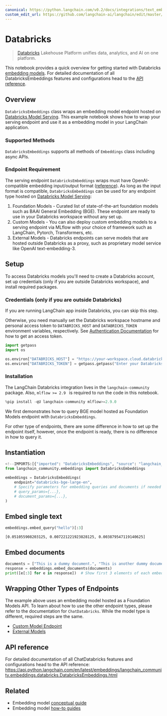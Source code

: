 ```yaml
---
canonical: https://python.langchain.com/v0.2/docs/integrations/text_embedding/databricks/
custom_edit_url: https://github.com/langchain-ai/langchain/edit/master/docs/docs/integrations/text_embedding/databricks.ipynb
---
```


# Databricks

> [Databricks](https://www.databricks.com/) Lakehouse Platform unifies data, analytics, and AI on one platform.

This notebook provides a quick overview for getting started with Databricks [embedding models](/docs/concepts/#embedding-models). For detailed documentation of all DatabricksEmbeddings features and configurations head to the [API reference](https://api.python.langchain.com/en/latest/embeddings/langchain_community.embeddings.databricks.DatabricksEmbeddings.html).



## Overview

`DatabricksEmbeddings` class wraps an embedding model endpoint hosted on [Databricks Model Serving](https://docs.databricks.com/en/machine-learning/model-serving/index.html). This example notebook shows how to wrap your serving endpoint and use it as a embedding model in your LangChain application.


### Supported Methods

`DatabricksEmbeddings` supports all methods of `Embeddings` class including async APIs.


### Endpoint Requirement

The serving endpoint `DatabricksEmbeddings` wraps must have OpenAI-compatible embedding input/output format ([reference](https://mlflow.org/docs/latest/llms/deployments/index.html#embeddings)). As long as the input format is compatible, `DatabricksEmbeddings` can be used for any endpoint type hosted on [Databricks Model Serving](https://docs.databricks.com/en/machine-learning/model-serving/index.html):

1. Foundation Models - Curated list of state-of-the-art foundation models such as BAAI General Embedding (BGE). These endpoint are ready to use in your Databricks workspace without any set up.
2. Custom Models - You can also deploy custom embedding models to a serving endpoint via MLflow with
your choice of framework such as LangChain, Pytorch, Transformers, etc.
3. External Models - Databricks endpoints can serve models that are hosted outside Databricks as a proxy, such as proprietary model service like OpenAI text-embedding-3.


## Setup

To access Databricks models you'll need to create a Databricks account, set up credentials (only if you are outside Databricks workspace), and install required packages.

### Credentials (only if you are outside Databricks)

If you are running LangChain app inside Databricks, you can skip this step.

Otherwise, you need manually set the Databricks workspace hostname and personal access token to `DATABRICKS_HOST` and `DATABRICKS_TOKEN` environment variables, respectively. See [Authentication Documentation](https://docs.databricks.com/en/dev-tools/auth/index.html#databricks-personal-access-tokens) for how to get an access token.


```python
import getpass
import os

os.environ["DATABRICKS_HOST"] = "https://your-workspace.cloud.databricks.com"
os.environ["DATABRICKS_TOKEN"] = getpass.getpass("Enter your Databricks access token: ")
```

### Installation

The LangChain Databricks integration lives in the `langchain-community` package. Also, `mlflow >= 2.9 ` is required to run the code in this notebook.


```python
%pip install -qU langchain-community mlflow>=2.9.0
```

We first demonstrates how to query BGE model hosted as Foundation Models endpoint with `DatabricksEmbeddings`.

For other type of endpoints, there are some difference in how to set up the endpoint itself, however, once the endpoint is ready, there is no difference in how to query it.

## Instantiation


```python
<!--IMPORTS:[{"imported": "DatabricksEmbeddings", "source": "langchain_community.embeddings", "docs": "https://api.python.langchain.com/en/latest/embeddings/langchain_community.embeddings.databricks.DatabricksEmbeddings.html", "title": "Databricks"}]-->
from langchain_community.embeddings import DatabricksEmbeddings

embeddings = DatabricksEmbeddings(
    endpoint="databricks-bge-large-en",
    # Specify parameters for embedding queries and documents if needed
    # query_params={...},
    # document_params={...},
)
```

## Embed single text


```python
embeddings.embed_query("hello")[:3]
```
```output
[0.051055908203125, 0.007221221923828125, 0.003879547119140625]
```
## Embed documents


```python
documents = ["This is a dummy document.", "This is another dummy document."]
response = embeddings.embed_documents(documents)
print([e[:3] for e in response])  # Show first 3 elements of each embedding
```

## Wrapping Other Types of Endpoints

The example above uses an embedding model hosted as a Foundation Models API. To learn about how to use the other endpoint types, please refer to the documentation for `ChatDatabricks`. While the model type is different, required steps are the same.

* [Custom Model Endpoint](https://python.langchain.com/v0.2/docs/integrations/chat/databricks/#wrapping-custom-model-endpoint)
* [External Models](https://python.langchain.com/v0.2/docs/integrations/chat/databricks/#wrapping-external-models)

## API reference

For detailed documentation of all ChatDatabricks features and configurations head to the API reference: https://api.python.langchain.com/en/latest/embeddings/langchain_community.embeddings.databricks.DatabricksEmbeddings.html


## Related

- Embedding model [conceptual guide](/docs/concepts/#embedding-models)
- Embedding model [how-to guides](/docs/how_to/#embedding-models)